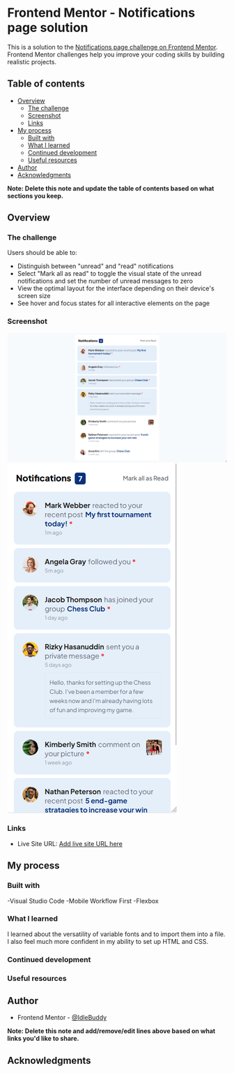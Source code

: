 # Frontend Mentor - Notifications page solution

This is a solution to the [Notifications page challenge on Frontend Mentor](https://www.frontendmentor.io/challenges/notifications-page-DqK5QAmKbC). Frontend Mentor challenges help you improve your coding skills by building realistic projects. 

## Table of contents

- [Overview](#overview)
  - [The challenge](#the-challenge)
  - [Screenshot](#screenshot)
  - [Links](#links)
- [My process](#my-process)
  - [Built with](#built-with)
  - [What I learned](#what-i-learned)
  - [Continued development](#continued-development)
  - [Useful resources](#useful-resources)
- [Author](#author)
- [Acknowledgments](#acknowledgments)

**Note: Delete this note and update the table of contents based on what sections you keep.**

## Overview

### The challenge

Users should be able to:

- Distinguish between "unread" and "read" notifications
- Select "Mark all as read" to toggle the visual state of the unread notifications and set the number of unread messages to zero
- View the optimal layout for the interface depending on their device's screen size
- See hover and focus states for all interactive elements on the page

### Screenshot

![](./screenshots/screenshot_desktop.png)
![](./screenshots/screenshot_mobile.png)

### Links

- Live Site URL: [Add live site URL here](https://your-live-site-url.com)

## My process

### Built with

-Visual Studio Code
-Mobile Workflow First
-Flexbox

### What I learned

I learned about the versatility of variable fonts and to import them into a file. I also feel much more confident in my ability to set up HTML and CSS.

### Continued development


### Useful resources


## Author

- Frontend Mentor - [@IdleBuddy](https://www.frontendmentor.io/profile/IdleBuddy)

**Note: Delete this note and add/remove/edit lines above based on what links you'd like to share.**

## Acknowledgments
